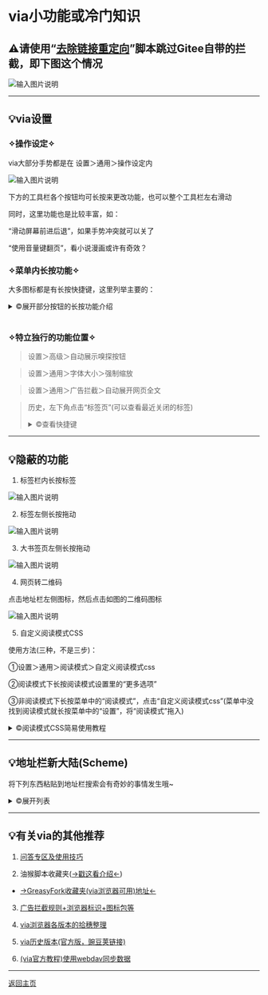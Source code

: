 # via小功能或冷门知识

## ⚠请使用“[去除链接重定向](https://greasyfork.org/scripts/483475)”脚本跳过Gitee自带的拦截，即下图这个情况

![输入图片说明](img/giteeRedirect.png)

*****

## 💡via设置

### ✧操作设定✧

via大部分手势都是在 设置＞通用＞操作设定内

![输入图片说明](img/gestures.png)

下方的工具栏各个按钮均可长按来更改功能，也可以整个工具栏左右滑动

同时，这里功能也是比较丰富，如：

“滑动屏幕前进后退”，如果手势冲突就可以关了

“使用音量键翻页”，看小说漫画或许有奇效？

### ✧菜单内长按功能✧

大多图标都是有长按快捷键，这里列举主要的：

<details>
  <summary> ©展开部分按钮的长按功能介绍 </summary>

<br>

> 长按“设置”进入“定制菜单”界面

(普通方式 点击菜单中的“定制菜单” 或 设置＞通用＞定制菜单)

> 长按“电脑模式”可以切换“浏览器标识”

(普通方式 点击菜单中的“浏览器标识”)

> 长按“浏览器标识”进入“浏览器标识”界面

(普通方式 设置＞通用＞浏览器标识)

> 长按“工具箱”进行“资源嗅探”

(普通方式 点击菜单中的“资源嗅探”)

> 长按“添加书签”将网站“添加到桌面”

(普通方式 点击菜单中的“添加到桌面”)

> 长按“标记广告”/“网络日志”进入“自定义规则”界面

(普通方式 设置＞通用＞广告拦截＞自定义规则)

> 长按“翻译”打开翻译菜单，用于切换其他翻译方式

(普通方式 正常翻译失败后会打开)

> 长按“分享”选择对应软件打开当前网页

(普通方式 点击菜单中的“其他应用打开”)

⚠↓下方的长按功能为5.4.0更新内容

> 长按“阅读模式”可以打开阅读设置

(普通方式 设置＞通用＞阅读模式)

> 长按地址栏左侧图标选择“搜索引擎”

</details>

<br>

### ✧特立独行的功能位置✧

> 设置＞高级＞自动展示嗅探按钮

> 设置＞通用＞字体大小＞强制缩放

> 设置＞通用＞广告拦截＞自动展开网页全文

> 历史，左下角点击“标签页”(可以查看最近关闭的标签)<br><details><summary> ©查看快捷键 </summary>长按添加标签(如图)的地方即可直接打开<br>![输入图片说明](img/longPressAddTab.png) </details>

*****

## 💡隐蔽的功能

1. 标签栏内长按标签

![输入图片说明](img/longPressTab.png)

2. 标签左侧长按拖动

![输入图片说明](img/dragTab.png)

3. 大书签页左侧长按拖动

![输入图片说明](img/dragBookMark.png)

4. 网页转二维码

点击地址栏左侧图标，然后点击如图的二维码图标

![输入图片说明](img/QRCode.png)

5. 自定义阅读模式CSS

使用方法(三种，不是三步)：

①设置＞通用＞阅读模式＞自定义阅读模式css

②阅读模式下长按阅读模式设置里的“更多选项”

③非阅读模式下长按菜单中的“阅读模式”，点击“自定义阅读模式css”(菜单中没找到阅读模式就长按菜单中的“设置”，将“阅读模式”拖入)

<details>

<summary>©阅读模式CSS简易使用教程</summary>

```

/*💾阅读模式主体*/
.via-reader-body{
/*↓网页字体改为默认↓*/
font-family:initial !important;
}
/*💾阅读模式头部整体*/
.via-reader-header{
/*↓调整边距(两条)↓*/
padding:0;
margin-bottom:0;
}
/*💾阅读模式头部-标题*/
.via-reader-header>h1{
/*↓让标题只显示一行(三条)↓*/
overflow:hidden;
white-space:nowrap;
text-overflow:ellipsis;
}
/*💾阅读模式头部-域名*/
.via-reader-header>div:not(a){
/*不知道有什么能改的，先放着*/
}
/*💾阅读模式头部-上一页、目录、下一页*/
.via-reader-header>div>a{
color:red !important;
/*↓去掉下划线↓*/
text-decoration:none !important;
padding:10px 0;
}
/*💾阅读模式内容*/
.via-reader-content{
/*↓限制宽度↓*/
width:92vw !important;
/*↓添加边框↓*/
border:1px solid grey;
/*↓调整边距(两条)*/
margin:20px auto 80px;
padding:10px;
}
/*💾阅读模式内容-调整文字边距*/
.via-reader-content>p{
margin:0;
padding:10px 0;
}
/*💾让文字两端对齐*/
#readability-page-1 > div > p{
text-align:justify !important;
}
/*💾尝试去掉内部边框*/
.via-reader-content *{
box-shadow:0px !important;
border:0 !important;
}
/*💾阅读模式内容-上一页、目录、下一页*/
.via-reader-content>p>a{
color:red !important;
}

```

</details>



*****

## 💡地址栏新大陆(Scheme)

将下列东西粘贴到地址栏搜索会有奇妙的事情发生哦~

<details>
  <summary> ©展开列表 </summary>
  
  - 沉浸式书签页(实际上就是文件地址)
> file:///data/user/0/mark.via/files/bookmarks.html

- 沉浸式历史页 
> history//

- 小窗口书签页 
> folder://

- 翻译菜单 
> javascript:via.cmd(513)

- 聚焦地址栏 
> javascript:via.cmd(514)

- 标记广告 
> javascript:via.cmd(517)

- 大书签页(书签部分)
> javascript:via.cmd(257)

- 大书签页(历史部分)
> v://history _或_ via://history

- via功能页 
> v:// _或_ via://

- 沉浸式离线页 
> v://offline _或_ via://offline

- 在主页时是小窗口书签页，在其他网页是沉浸式书签页
> v://bookmarks _或_ via://bookmarks

- 图标包切换页 
> v://skins _或_ via://skins

- 使用扫码功能 
> v://scanner _或_ via://scanner

- 打开下载页
> v://downloader _或_ via://downloader

- 调用via搜索(基本是开发者用的)
> v://search _或_ via://search

- 调用via搜索任意关键词(喜欢折腾的可以试试，用外部软件调用via)
> v://search?q=任意关键词 _或_ via://search?q=任意关键词

[官方介绍Scheme文档](https://viayoo.com/zh-cn/docs/about-the-uri-scheme-of-via-for-android.html)

</details>

*****

## 💡有关via的其他推荐

1. [问答专区及使用技巧](FAQ.md)

2. 油猴脚本收藏夹([→戳这看介绍←](script-share.md))

- [→GreasyFork收藏夹(via浏览器可用)地址←](https://greasyfork.org/scripts?filter_locale=0&set=586537)

3. [广告拦截规则+浏览器标识+图标包等](messy-cont.md)

4. [via浏览器各版本的拾穗整理](https://www.sgfox.cc/archives/via-shisui.html)

5. [via历史版本(官方版，豌豆荚链接)](https://m.wandoujia.com/apps/6609177/history)

6. [(via官方教程)使用webdav同步数据](https://viayoo.com/zh-cn/docs/sync-your-data-via-webdav.html)

*****

[返回主页](../README.md)